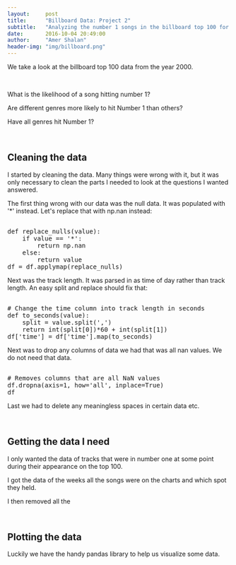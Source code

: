 ```yaml
---
layout:     post
title:      "Billboard Data: Project 2"
subtitle:   "Analyzing the number 1 songs in the billboard top 100 for the year 2000"
date:       2016-10-04 20:49:00
author:     "Amer Shalan"
header-img: "img/billboard.png"
---
```


<p>We take a look at the billboard top 100 data from the year 2000.</p>
<br>
<p>What is the likelihood of a song hitting number 1?</p>
<p>Are different genres more likely to hit Number 1 than others?</p>
<p>Have all genres hit Number 1?</p>
<br>
<h2>Cleaning the data</h2>
<p>I started by cleaning the data. Many things were wrong with it, but it was only necessary to clean the parts I needed to look at the questions I wanted answered.</p>
<p>The first thing wrong with our data was the null data. It was populated with '*' instead. Let's replace that with np.nan instead:</p>
<xmp>
def replace_nulls(value):
    if value == '*':
        return np.nan
    else:
        return value
df = df.applymap(replace_nulls)
</xmp>
<p>Next was the track length. It was parsed in as time of day rather than track length. An easy split and replace should fix that:</p>
<xmp>
# Change the time column into track length in seconds
def to_seconds(value):
    split = value.split(',')
    return int(split[0])*60 + int(split[1])
df['time'] = df['time'].map(to_seconds)
</xmp>
<p>Next was to drop any columns of data we had that was all nan values. We do not need that data.</p>
<xmp>
# Removes columns that are all NaN values
df.dropna(axis=1, how='all', inplace=True)
df
</xmp>
<p>Last we had to delete any meaningless spaces in certain data etc.</p>
<br>
<h2>Getting the data I need</h2>
<p>I only wanted the data of tracks that were in number one at some point during their appearance on the top 100.</p>
<p>I got the data of the weeks all the songs were on the charts and which spot they held.</p>
<p>I then removed all the </p>
<br>
<h2>Plotting the data</h2>
<p>Luckily we have the handy pandas library to help us visualize some data.</p>